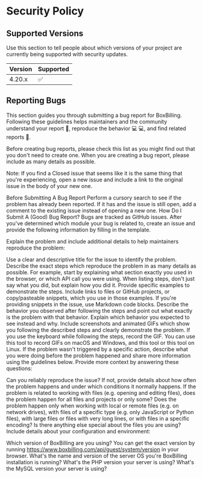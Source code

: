 # Security Policy

## Supported Versions

Use this section to tell people about which versions of your project are
currently being supported with security updates.

| Version | Supported          |
| ------- | ------------------ |
| 4.20.x   | :white_check_mark: |

## Reporting Bugs

This section guides you through submitting a bug report for BoxBilling. Following these guidelines helps maintainers and the community understand your report 📝, reproduce the behavior 💻 💻, and find related reports 🔎.

Before creating bug reports, please check this list as you might find out that you don't need to create one. When you are creating a bug report, please include as many details as possible.

Note: If you find a Closed issue that seems like it is the same thing that you're experiencing, open a new issue and include a link to the original issue in the body of your new one.

Before Submitting A Bug Report
Perform a cursory search to see if the problem has already been reported. If it has and the issue is still open, add a comment to the existing issue instead of opening a new one.
How Do I Submit A (Good) Bug Report?
Bugs are tracked as GitHub issues. After you've determined which module your bug is related to, create an issue and provide the following information by filling in the template.

Explain the problem and include additional details to help maintainers reproduce the problem:

Use a clear and descriptive title for the issue to identify the problem.
Describe the exact steps which reproduce the problem in as many details as possible. For example, start by explaining what section exactly you used in the browser, or which API call you were using. When listing steps, don't just say what you did, but explain how you did it.
Provide specific examples to demonstrate the steps. Include links to files or GitHub projects, or copy/pasteable snippets, which you use in those examples. If you're providing snippets in the issue, use Markdown code blocks.
Describe the behavior you observed after following the steps and point out what exactly is the problem with that behavior.
Explain which behavior you expected to see instead and why.
Include screenshots and animated GIFs which show you following the described steps and clearly demonstrate the problem. If you use the keyboard while following the steps, record the GIF. You can use this tool to record GIFs on macOS and Windows, and this tool or this tool on Linux.
If the problem wasn't triggered by a specific action, describe what you were doing before the problem happened and share more information using the guidelines below.
Provide more context by answering these questions:

Can you reliably reproduce the issue? If not, provide details about how often the problem happens and under which conditions it normally happens.
If the problem is related to working with files (e.g. opening and editing files), does the problem happen for all files and projects or only some? Does the problem happen only when working with local or remote files (e.g. on network drives), with files of a specific type (e.g. only JavaScript or Python files), with large files or files with very long lines, or with files in a specific encoding? Is there anything else special about the files you are using?
Include details about your configuration and environment:

Which version of BoxBilling are you using? You can get the exact version by running https://www.boxbilling.com/api/guest/system/version in your browser.
What's the name and version of the server OS you're BoxBilling installation is running?
What's the PHP version your server is using?
What's the MySQL version your server is using?
